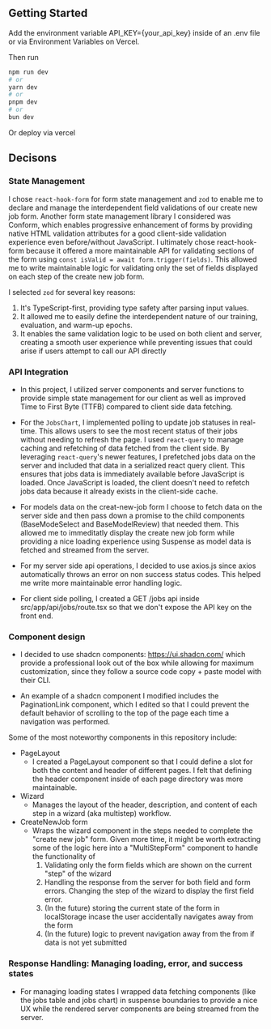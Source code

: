 ## Getting Started

Add the environment variable API_KEY={your_api_key} inside of an .env file or via Environment Variables on Vercel.

Then run

```bash
npm run dev
# or
yarn dev
# or
pnpm dev
# or
bun dev
```

Or deploy via vercel

## Decisons

### State Management

I chose `react-hook-form` for form state management and `zod` to enable me to declare and manage the interdependent field validations of our create new job form. Another form state management library I considered was Conform, which enables progressive enhancement of forms by providing native HTML validation attributes for a good client-side validation experience even before/without JavaScript. I ultimately chose react-hook-form because it offered a more maintainable API for validating sections of the form using `const isValid = await form.trigger(fields)`. This allowed me to write maintainable logic for validating only the set of fields displayed on each step of the create new job form.

I selected `zod` for several key reasons:

1. It's TypeScript-first, providing type safety after parsing input values.
2. It allowed me to easily define the interdependent nature of our training, evaluation, and warm-up epochs.
3. It enables the same validation logic to be used on both client and server, creating a smooth user experience while preventing issues that could arise if users attempt to call our API directly

### API Integration

- In this project, I utilized server components and server functions to provide simple state management for our client as well as improved Time to First Byte (TTFB) compared to client side data fetching.

- For the `JobsChart`, I implemented polling to update job statuses in real-time. This allows users to see the most recent status of their jobs without needing to refresh the page. I used `react-query` to manage caching and refetching of data fetched from the client side. By leveraging `react-query`'s newer features, I prefetched jobs data on the server and included that data in a serialized react query client. This ensures that jobs data is immediately available before JavaScript is loaded. Once JavaScript is loaded, the client doesn't need to refetch jobs data because it already exists in the client-side cache.

- For models data on the creat-new-job form I choose to fetch data on the server side and then pass down a promise to the child components (BaseModeSelect and BaseModelReview) that needed them. This allowed me to immeditatly display the create new job form while providing a nice loading experience using Suspense as model data is fetched and streamed from the server.

- For my server side api operations, I decided to use axios.js since axios automatically throws an error on non success status codes. This helped me write more maintainable error handling logic.

- For client side polling, I created a GET /jobs api inside src/app/api/jobs/route.tsx so that we don't expose the API key on the front end.

### Component design

- I decided to use shadcn components: https://ui.shadcn.com/ which provide a professional look out of the box while allowing for maximum customization, since they follow a source code copy + paste model with their CLI.

- An example of a shadcn component I modified includes the PaginationLink component, which I edited so that I could prevent the default behavior of scrolling to the top of the page each time a navigation was performed.

Some of the most noteworthy components in this repository include:

- PageLayout
  - I created a PageLayout component so that I could define a slot for both the content and header of different pages. I felt that defining the header component inside of each page directory was more maintainable.
- Wizard
  - Manages the layout of the header, description, and content of each step in a wizard (aka multistep) workflow.
- CreateNewJob form
  - Wraps the wizard component in the steps needed to complete the "create new job" form. Given more time, it might be worth extracting some of the logic here into a "MultiStepForm" component to handle the functionality of
    1. Validating only the form fields which are shown on the current "step" of the wizard
    2. Handling the response from the server for both field and form errors. Changing the step of the wizard to display the first field error.
    3. (In the future) storing the current state of the form in localStorage incase the user accidentally navigates away from the form
    4. (In the future) logic to prevent navigation away from the from if data is not yet submitted

### Response Handling: Managing loading, error, and success states

- For managing loading states I wrapped data fetching components (like the jobs table and jobs chart) in suspense boundaries to provide a nice UX while the rendered server components are being streamed from the server.
